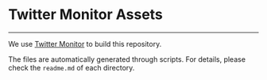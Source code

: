# Twitter Monitor Assets

---

We use [Twitter Monitor](https://github.com/BANKA2017/twitter-monitor) to build this repository.

The files are automatically generated through scripts. For details, please check the `readme.md` of each directory.
